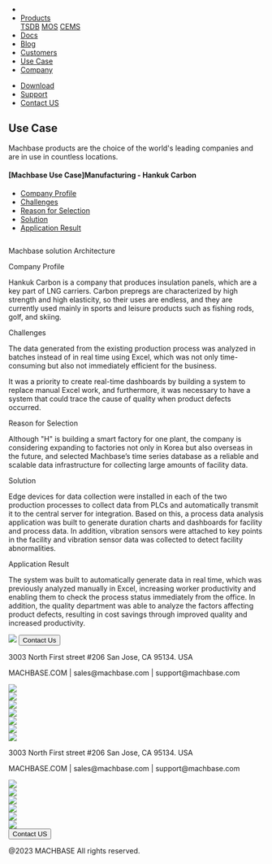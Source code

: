 ---
---

<head>
  <meta charset="UTF-8" />
  <meta name="viewport" content="width=device-width, initial-scale=1.0" />
  <link rel="stylesheet" type="text/css" href="../../css/common.css" />
  <link rel="stylesheet" type="text/css" href="../../css/style.css" />
</head>
<nav>
  <div class="homepage-menu-wrap">
    <div class="menu-left">
      <ul class="menu-left-ul">
        <li class="menu-logo">
          <a href="/home"><img src="../../img/logo_machbase.png" alt="" /></a>
        </li>
        <li class="menu-a products-menu-wrap" id="productsMenuWrap">
          <div>
            <a
              class="menu_active_border"
              id="menuActiveBorder"
              href="/home/tsdb"
              >Products</a
            >
            <div class="dropdown" id="dropdown">
              <a class="dropdown-link" href="/home/tsdb">TSDB</a>
              <a class="dropdown-link" href="/home/mos">MOS</a>
              <a
                class="dropdown-link"
                href="https://www.cems.ai/"
                target="_blank"
                >CEMS</a
              >
            </div>
          </div>
        </li>
        <li class="menu-a"><a href="/">Docs</a></li>
        <li class="menu-a"><a href="/home/blog">Blog</a></li>
        <li class="menu-a"><a href="/home/customers">Customers</a></li>
        <li class="menu-a"><a href="/home/usecase">Use Case</a></li>
        <li class="menu-a"><a href="/home/company">Company</a></li>
      </ul>
    </div>
    <div class="menu-right">
      <ul class="menu-right-ul">
        <li class="menu-a"><a href="/home/download">Download</a></li>
        <li class="menu-a"><a href="https://support.machbase.com/hc/en-us">Support</a></li>
        <li class="menu-a"><a href="/home/contactus">Contact US</a></li>
      </ul>
    </div>
  </div>
</nav>
 <section class="usecase_section0">
        <div>
            <h1 class="sub_page_title">Use Case</h1>
            <p class="sub_page_titletext">Machbase products are the choice of the world's leading companies and are in use in countless locations.</p>
        </div>
    </section>
    <section>
        <div class="tech-inner">
            <section>
                <div class="tech-inner">
                    <h4 class="blog-title">[Machbase Use Case]Manufacturing - Hankuk Carbon</h4>
                    <ul class="tech-list-ul">
                    <a href="#anchor1">
                        <li class="tech-list-li" id="tech-list-li">Company Profile</li>
                        </a>
                        <a href="#anchor2">
                        <li class="tech-list-li" id="tech-list-li">Challenges</li>
                        </a>
                        <a href="#anchor3">
                        <li class="tech-list-li" id="tech-list-li">Reason for Selection</li>
                        </a>
                        <a href="#anchor4">
                        <li class="tech-list-li" id="tech-list-li">Solution</li>
                        </a>
                        <a href="#anchor5">
                        <li class="tech-list-li" id="tech-list-li">Application Result</li>
                        </a>
                    </ul>
                    <div class="tech-contents">
                        <div>
                            <div class="tech-img-wrap">
                                <img class="tech-img" src="../../img/usecase_hankukcarborn.png" alt="" />
                            </div>
                            <p class="tech-contents-link-text">Machbase solution Architecture</p>
                            <p class="tech-title" id="anchor1">Company Profile</p>
                            <p class="tech-contents-text">
                                Hankuk Carbon is a company that produces insulation panels, which are a key part of LNG carriers. Carbon prepregs are characterized by high strength and high
                                elasticity, so their uses are endless, and they are currently used mainly in sports and leisure products such as fishing rods, golf, and skiing.
                            </p>
                            <p class="tech-title" id="anchor2">Challenges</p>
                            <p class="tech-contents-text">
                                The data generated from the existing production process was analyzed in batches instead of in real time using Excel, which was not only time-consuming but also not
                                immediately efficient for the business.
                            </p>
                            <p class="tech-contents-text">
                                It was a priority to create real-time dashboards by building a system to replace manual Excel work, and furthermore, it was necessary to have a system that could trace
                                the cause of quality when product defects occurred.
                            </p>
                            <p class="tech-title" id="anchor3">Reason for Selection</p>
                            <p class="tech-contents-text">
                                Although "H" is building a smart factory for one plant, the company is considering expanding to factories not only in Korea but also overseas in the future, and
                                selected Machbase’s time series database as a reliable and scalable data infrastructure for collecting large amounts of facility data.
                            </p>
                            <p class="tech-title" id="anchor4">Solution</p>
                            <p class="tech-contents-text">
                                Edge devices for data collection were installed in each of the two production processes to collect data from PLCs and automatically transmit it to the central server
                                for integration. Based on this, a process data analysis application was built to generate duration charts and dashboards for facility and process data. In addition,
                                vibration sensors were attached to key points in the facility and vibration sensor data was collected to detect facility abnormalities.
                            </p>
                            <p class="tech-title" id="anchor5">Application Result</p>
                            <p class="tech-contents-text">
                                The system was built to automatically generate data in real time, which was previously analyzed manually in Excel, increasing worker productivity and enabling them to
                                check the process status immediately from the office. In addition, the quality department was able to analyze the factors affecting product defects, resulting in cost
                                savings through improved quality and increased productivity.
                            </p>
                        </div>
                    </div>
                </div>
            </section>
        </div>
    </section>
<footer>
  <div class="footer_inner">
    <div class="footer-logo">
      <img class="footer-logo-img" src="../../img/machbase-logo-w.png" />
      <a href="/home/contactus">
      <button class="contactus">
        Contact Us
      </button>
      </a>
    </div>
    <div>
      <p class="footertext">
        3003 North First street #206 San Jose, CA 95134. USA
      </p>
    </div>
    <div class="footer_box">
      <div class="footer_text">
        <p>MACHBASE.COM | sales@machbase.com | support@machbase.com</p>
        <p class="footer_margin_top"></p>
      </div>
      <div class="sns">
        <div>
          <a href="https://twitter.com/machbase" target="_blank"
            ><img class="sns-img" src="../../img/twitter.png"
          /></a>
        </div>
        <div>
          <a href="https://github.com/machbase" target="_blank"
            ><img class="sns-img" src="../../img/github.png"
          /></a>
        </div>
        <div>
          <a href="https://www.linkedin.com/company/machbase" target="_blank"
            ><img src="../../img/linkedin.png"
          /></a>
        </div>
        <div>
          <a href="https://www.facebook.com/MACHBASE/" target="_blank"
            ><img class="sns-img" src="../../img/facebook.png"
          /></a>
        </div>
        <div>
          <a href="https://www.slideshare.net/machbase" target="_blank"
            ><img class="sns-img" src="../../img/slideshare.png"
          /></a>
        </div>
        <div>
          <a href="https://medium.com/machbase" target="_blank"
            ><img class="sns-img" src="../../img/medium.png"
          /></a>
        </div>
      </div>
    </div>
  </div>
  <div class="footer_tablet_inner">
    <div class="logo">
      <img class="footer-logo-img" src="../../img/machbase-logo-w.png" />
    </div>
    <div>
      <p class="footertext">
        3003 North First street #206 San Jose, CA 95134. USA
      </p>
    </div>
    <div class="footer_box">
      <div class="footer_text">
        <p>MACHBASE.COM | sales@machbase.com | support@machbase.com</p>
      </div>
      <div class="sns">
        <div>
          <a href="https://twitter.com/machbase" target="_blank"
            ><img class="sns-img" src="../../img/twitter.png"
          /></a>
        </div>
        <div>
          <a href="https://github.com/machbase" target="_blank"
            ><img class="sns-img" src="../../img/github.png"
          /></a>
        </div>
        <div>
          <a href="https://www.linkedin.com/company/machbase" target="_blank"
            ><img src="../../img/linkedin.png"
          /></a>
        </div>
        <div>
          <a href="https://www.facebook.com/MACHBASE/" target="_blank"
            ><img class="sns-img" src="../../img/facebook.png"
          /></a>
        </div>
        <div>
          <a href="https://www.slideshare.net/machbase" target="_blank"
            ><img class="sns-img" src="../../img/slideshare.png"
          /></a>
        </div>
        <div>
          <a href="https://medium.com/machbase" target="_blank"
            ><img class="sns-img" src="../../img/medium.png"
          /></a>
        </div>
      </div>
      <a href="/home/contactus">
      <button class="contactus">
        Contact US
      </button>
      </a>
    </div>
  </div>
  <div class="machbase_right">
    <p>@2023 MACHBASE All rights reserved.</p>
  </div>
</footer>
<script>
//drop down menu
const productsMenuWrap = document.getElementById("productsMenuWrap");
const dropdown = document.getElementById("dropdown");
dropdown.style.display = "none";
productsMenuWrap.addEventListener("mouseover", function() {
  dropdown.style.display = "block";
});
productsMenuWrap.addEventListener("mouseout", function() {
  dropdown.style.display = "none";
});
</script>
